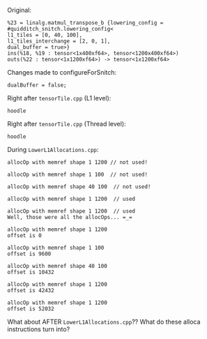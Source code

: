 Original:

```
%23 = linalg.matmul_transpose_b {lowering_config = #quidditch_snitch.lowering_config<
l1_tiles = [0, 40, 100], 
l1_tiles_interchange = [2, 0, 1], 
dual_buffer = true>} 
ins(%18, %19 : tensor<1x400xf64>, tensor<1200x400xf64>) 
outs(%22 : tensor<1x1200xf64>) -> tensor<1x1200xf64>
```

Changes made to configureForSnitch:

```
dualBuffer = false;
```

Right after `tensorTile.cpp` (L1 level):

```
hoodle
```

Right after `tensorTile.cpp` (Thread level):

```
hoodle
```

During `LowerL1Allocations.cpp`:

```
allocOp with memref shape 1 1200 // not used!

allocOp with memref shape 1 100  // not used!

allocOp with memref shape 40 100  // not used!

allocOp with memref shape 1 1200  // used

allocOp with memref shape 1 1200  // used
Well, those were all the allocOps... =_=

allocOp with memref shape 1 1200 
offset is 0

allocOp with memref shape 1 100 
offset is 9600

allocOp with memref shape 40 100 
offset is 10432

allocOp with memref shape 1 1200 
offset is 42432

allocOp with memref shape 1 1200 
offset is 52032
```

What about AFTER `LowerL1Allocations.cpp`?? What do these alloca instructions turn into?
